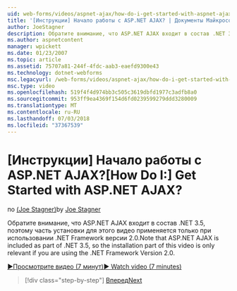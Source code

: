 ```yaml
---
uid: web-forms/videos/aspnet-ajax/how-do-i-get-started-with-aspnet-ajax
title: '[Инструкции] Начало работы с ASP.NET AJAX? | Документы Майкрософт'
author: JoeStagner
description: Обратите внимание, что ASP.NET AJAX входит в состав .NET 3.5, поэтому часть установки для этого видео применяется, только если вы используете .NET Framework версии 2...
ms.author: aspnetcontent
manager: wpickett
ms.date: 01/23/2007
ms.topic: article
ms.assetid: 75707a81-244f-4fdc-aab3-eaefd9300e43
ms.technology: dotnet-webforms
msc.legacyurl: /web-forms/videos/aspnet-ajax/how-do-i-get-started-with-aspnet-ajax
msc.type: video
ms.openlocfilehash: 519f4f4d974bb3c505c3619dbfd1977c3adfb8a0
ms.sourcegitcommit: 953ff9ea4369f154d6fd0239599279ddd3280009
ms.translationtype: MT
ms.contentlocale: ru-RU
ms.lasthandoff: 07/03/2018
ms.locfileid: "37367539"
---
```

<a name="how-do-i-get-started-with-aspnet-ajax"></a><span data-ttu-id="a39f8-104">[Инструкции] Начало работы с ASP.NET AJAX?</span><span class="sxs-lookup"><span data-stu-id="a39f8-104">[How Do I:] Get Started with ASP.NET AJAX?</span></span>
====================
<span data-ttu-id="a39f8-105">по [(Joe Stagner)](https://github.com/JoeStagner)</span><span class="sxs-lookup"><span data-stu-id="a39f8-105">by [Joe Stagner](https://github.com/JoeStagner)</span></span>

<span data-ttu-id="a39f8-106">Обратите внимание, что ASP.NET AJAX входит в состав .NET 3.5, поэтому часть установки для этого видео применяется только при использовании .NET Framework версии 2.0.</span><span class="sxs-lookup"><span data-stu-id="a39f8-106">Note that ASP.NET AJAX is included as part of .NET 3.5, so the installation part of this video is only relevant if you are using the .NET Framework Version 2.0.</span></span>

[<span data-ttu-id="a39f8-107">&#9654;Просмотрите видео (7 минут)</span><span class="sxs-lookup"><span data-stu-id="a39f8-107">&#9654; Watch video (7 minutes)</span></span>](https://channel9.msdn.com/Blogs/ASP-NET-Site-Videos/how-do-i-get-started-with-aspnet-ajax)

> [!div class="step-by-step"]
> [<span data-ttu-id="a39f8-108">Вперед</span><span class="sxs-lookup"><span data-stu-id="a39f8-108">Next</span></span>](how-do-i-implement-dynamic-partial-page-updates-with-aspnet-ajax.md)
